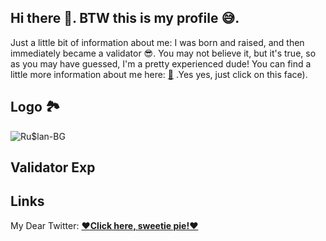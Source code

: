 ## Hi there 👋. BTW this is my profile 😅.

Just a little bit of information about me: I was born and raised, and then immediately became a validator 😎. You may not believe it, but it's true, so as you may have guessed, I'm a pretty experienced dude! You can find a little more information about me here: [🤪](https://peppermint-wholesaler-a43.notion.site/Entroducing-Ru-lan-node-operator-54bd16c3f9e1461dbc1511dda412287f) .Yes yes, just click on this face).

## Logo 🏞

![Ru$lan-BG](https://github.com/user-attachments/assets/06d64228-d1ff-46ee-9bb7-4e51fcd84664)

## Validator Exp

## Links
My Dear Twitter: [**❤️Click here, sweetie pie!❤️**](https://x.com/Showoff877)
